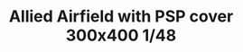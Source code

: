 ---
title: "Allied Airfield with PSP cover 300x400  1/48"
price: 620.00 
desc: "Eduard, Allied Airfield with PSP cover 300x400  1/48, razmera: 1/48"
img_path: "/assets/img/8804.jpg"
brand: AMMO
available: true
special_offer: false
new: false
soon: false
cat: "Plasticne-Makete"
subcat: "PM-EDUARD"
subsubcat: ""
sifra: "8804"
---